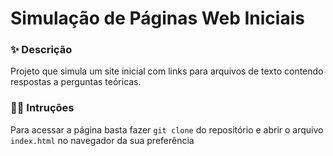 # Simulação de Páginas Web Iniciais

### ✨ Descrição

Projeto que simula um site inicial com links para arquivos
de texto contendo respostas a perguntas teóricas.

### 🧑‍🏫 Intruções

Para acessar a página basta fazer `git clone` do repositório e abrir o arquivo `index.html` no navegador da sua preferência
